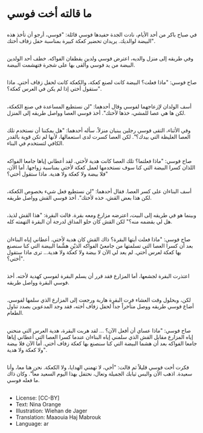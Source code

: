 # ما قالته أخت فوسي

##
في صباح باكر من أحد الأيام، نادت الجدة حفيدها فوسي قائلة: "فوسي، أرجو أن تأخذ هذه البيضة لوالديك. يريدان تحضير كعكة كبيرة بمناسبة حفل زفاف أختك".

##
وفي طريقه إلى منزل والديه، اعترض فوسي ولدين يقطفان الفواكه. خطف أحد الولدين البيضة من يد فوسي وألقى بها على شجرة فتهشمت البيضة.

##
صاح فوسي: "ماذا فعلت؟ البيضة كانت لصنع كعكة، والكعكة كانت لحفل زفاف أختي. ماذا ستقول أختي إذا لم يكن في العرس كعكة؟".

##
أسف الولدان لإزعاجهما لفوسي وقال أحدهما: "لن نستطيع المساعدة في صنع الكعكة، لكن ها هي عصا للمشي، خذها لأختك". أخذ فوسي العصا وواصل طريقه إلى المنزل.

##
وفي الأثناء، التقى فوسي رجلين يبنيان منزلاً. سأله أحدهما: "هل يمكننا أن نستخدم تلك العصا الغليظة التي بيدك؟". لكن العصا كسرت لدى استعمالها، لأنها لم تكن قوية بالقدر الكافي لتستخدم في البناء.

##
صاح فوسي: "ماذا فعلتما؟ تلك العصا كانت هدية لأختي. لقد أعطاني إياها جامعا الفواكه اللذان كسرا البيضة التي كنا سوف نستخدمها لعمل كعكة لأختي بمناسبة زواجها. أما الآن، فلا بيضة ولا كعكة ولا هدية. ماذا ستقول أختي؟"

##
أسف البناءان على كسر العصا. فقال أحدهما: "لن نستطيع فعل شيء بخصوص الكعكة، لكن هذا بعض القش، خذه لأختك". أخذ فوسي القش وواصل طريقه.

##
وبينما هو في طريقه إلى البيت، اعترضه مزارع ومعه بقرة. قالت البقرة: "هذا القش لذيذ، هل لي بقضمه منه؟" لكن القش كان حلو المذاق لدرجة أن البقرة التهمته كله.

##
صاح فوسي: "ماذا فعلت أيتها البقرة؟ ذاك القش كان هدية لأختي. أعطاني إياه البناءان بعد أن كسرا العصا التي تسلمتها من جامعيْ الفواكه الذيْنِ هشَّما البيضة التي كنا سنصنع بها كعكة لعرس أختي. لم يعد لي الآن لا بيضة ولا كعكة ولا هدية... ترى ماذا ستقول أختي؟".

##
اعتذرت البقرة لجشعها، أما المزارع فقد قرر أن يسلم البقرة لفوسي كهدية لأخته. أخذ فوسي البقرة وواصل طريقه.

##
لكن، وبحلول وقت العشاء فرت البقرة هاربة ورجعت إلى المزارع الذي سلمها لفوسي. أضاع فوسي طريقه ووصل متأخراً جداً لحفل زفاف أخته، فقد وجد المدعوين بصدد تناول الطعام.

##
صاح فوسي: "ماذا عساي أن أفعل الآن؟ ... لقد هربت البقرة، هدية العرس التي منحني إياه المزارع مقابل القش الذي سلمني إياه البناءان عندما كسرا العصا التي أعطاني إياها جامعا الفواكه بعد أن هشما البيضة التي كنا سنصنع بها كعكة زفاف أختي. أما الآن فلا بيضة ولا كعكة ولا هدية".

##
فكرت أخت فوسي قليلاً ثم قالت: "أخي، لا تهمني الهدايا، ولا الكعكة. نحن هنا معا، وأنا سعيدة. اذهب الآن والبس ثيابك الجميلة وتعال، نحتفل بهذا اليوم السعيد معاً". وكان ذاك ما فعله فوسي.

##
* License: [CC-BY]
* Text: Nina Orange
* Illustration: Wiehan de Jager
* Translation: Maaouia Haj Mabrouk
* Language: ar
